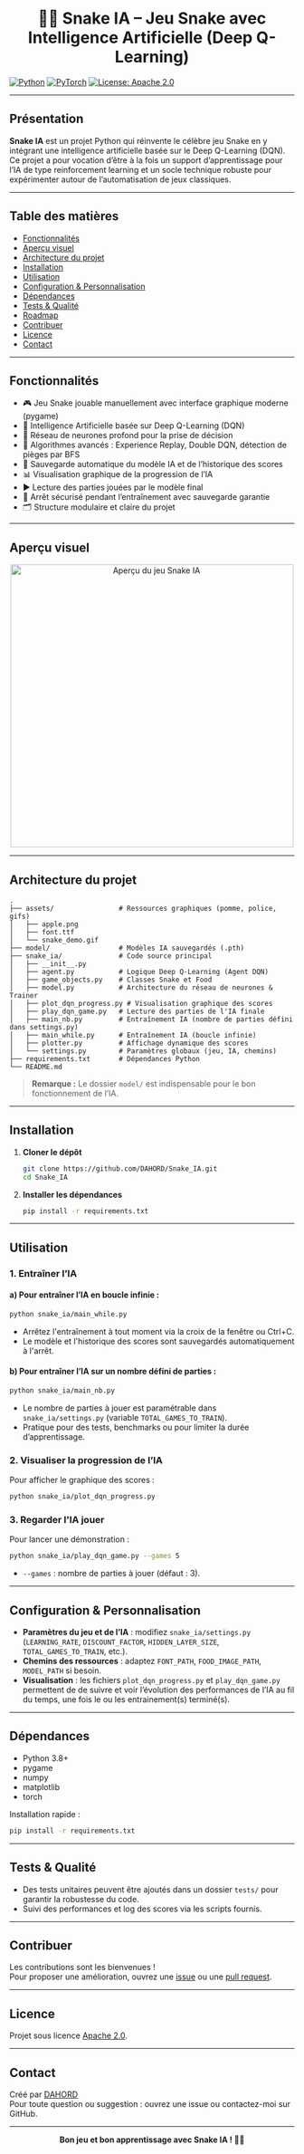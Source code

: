 <div align="center">

# 🐍🤖 Snake IA – Jeu Snake avec Intelligence Artificielle (Deep Q-Learning)

</div>

[![Python](https://img.shields.io/badge/Python-3.8%2B-blue)](https://www.python.org/)
[![PyTorch](https://img.shields.io/badge/PyTorch-2.0%2B-orange.svg)](https://pytorch.org/)
[![License: Apache 2.0](https://img.shields.io/badge/License-Apache2.0-yellow.svg)](LICENSE)

---

## Présentation

**Snake IA** est un projet Python qui réinvente le célèbre jeu Snake en y intégrant une intelligence artificielle basée sur le Deep Q-Learning (DQN). Ce projet a pour vocation d’être à la fois un support d’apprentissage pour l’IA de type reinforcement learning et un socle technique robuste pour expérimenter autour de l’automatisation de jeux classiques.

---

## Table des matières

- [Fonctionnalités](#fonctionnalités)
- [Aperçu visuel](#aperçu-visuel)
- [Architecture du projet](#architecture-du-projet)
- [Installation](#installation)
- [Utilisation](#utilisation)
- [Configuration & Personnalisation](#configuration--personnalisation)
- [Dépendances](#dépendances)
- [Tests & Qualité](#tests--qualité)
- [Roadmap](#roadmap)
- [Contribuer](#contribuer)
- [Licence](#licence)
- [Contact](#contact)

---

## Fonctionnalités

- 🎮 Jeu Snake jouable manuellement avec interface graphique moderne (pygame)
- 🤖 Intelligence Artificielle basée sur Deep Q-Learning (DQN)
- 🧠 Réseau de neurones profond pour la prise de décision
- 🌱 Algorithmes avancés : Experience Replay, Double DQN, détection de pièges par BFS
- 💾 Sauvegarde automatique du modèle IA et de l’historique des scores
- 📊 Visualisation graphique de la progression de l’IA
- ▶️ Lecture des parties jouées par le modèle final
- 🛑 Arrêt sécurisé pendant l’entraînement avec sauvegarde garantie
- 🗂️ Structure modulaire et claire du projet

---

## Aperçu visuel

<p align="center">
  <img src="assets/snake_demo.gif" alt="Aperçu du jeu Snake IA" width="500"/>
</p>

---

## Architecture du projet

```text
.
├── assets/                # Ressources graphiques (pomme, police, gifs)
│   ├── apple.png
│   ├── font.ttf
│   └── snake_demo.gif
├── model/                 # Modèles IA sauvegardés (.pth)
├── snake_ia/              # Code source principal
│   ├── __init__.py
│   ├── agent.py           # Logique Deep Q-Learning (Agent DQN)
│   ├── game_objects.py    # Classes Snake et Food
│   ├── model.py           # Architecture du réseau de neurones & Trainer
│   ├── plot_dqn_progress.py # Visualisation graphique des scores
│   ├── play_dqn_game.py   # Lecture des parties de l'IA finale
│   ├── main_nb.py         # Entraînement IA (nombre de parties défini dans settings.py)
│   ├── main_while.py      # Entraînement IA (boucle infinie)
│   ├── plotter.py         # Affichage dynamique des scores
│   └── settings.py        # Paramètres globaux (jeu, IA, chemins)
├── requirements.txt       # Dépendances Python
└── README.md
```
> **Remarque :** Le dossier `model/` est indispensable pour le bon fonctionnement de l’IA.

---

## Installation

1. **Cloner le dépôt**
    ```sh
    git clone https://github.com/DAHORD/Snake_IA.git
    cd Snake_IA
    ```

2. **Installer les dépendances**
    ```sh
    pip install -r requirements.txt
    ```

---

## Utilisation

### 1. Entraîner l’IA

#### a) Pour entraîner l’IA en boucle infinie :
```sh
python snake_ia/main_while.py
```
- Arrêtez l'entraînement à tout moment via la croix de la fenêtre ou Ctrl+C.
- Le modèle et l'historique des scores sont sauvegardés automatiquement à l'arrêt.

#### b) Pour entraîner l’IA sur un nombre défini de parties :
```sh
python snake_ia/main_nb.py
```
- Le nombre de parties à jouer est paramétrable dans `snake_ia/settings.py` (variable `TOTAL_GAMES_TO_TRAIN`).
- Pratique pour des tests, benchmarks ou pour limiter la durée d’apprentissage.

### 2. Visualiser la progression de l’IA

Pour afficher le graphique des scores :
```sh
python snake_ia/plot_dqn_progress.py
```

### 3. Regarder l'IA jouer

Pour lancer une démonstration :
```sh
python snake_ia/play_dqn_game.py --games 5
```
- `--games` : nombre de parties à jouer (défaut : 3).

---

## Configuration & Personnalisation

- **Paramètres du jeu et de l’IA** : modifiez `snake_ia/settings.py` (`LEARNING_RATE`, `DISCOUNT_FACTOR`, `HIDDEN_LAYER_SIZE`, `TOTAL_GAMES_TO_TRAIN`, etc.).
- **Chemins des ressources** : adaptez `FONT_PATH`, `FOOD_IMAGE_PATH`, `MODEL_PATH` si besoin.
- **Visualisation** : les fichiers `plot_dqn_progress.py` et `play_dqn_game.py` permettent de de suivre et voir l’évolution des performances de l’IA au fil du temps, une fois le ou les entrainement(s) terminé(s).

---

## Dépendances

- Python 3.8+
- pygame
- numpy
- matplotlib
- torch

Installation rapide :
```sh
pip install -r requirements.txt
```

---

## Tests & Qualité

- Des tests unitaires peuvent être ajoutés dans un dossier `tests/` pour garantir la robustesse du code.
- Suivi des performances et log des scores via les scripts fournis.

---

## Contribuer

Les contributions sont les bienvenues !  
Pour proposer une amélioration, ouvrez une [issue](https://github.com/DAHORD/Snake_IA/issues) ou une [pull request](https://github.com/DAHORD/Snake_IA/pulls).

---

## Licence

Projet sous licence [Apache 2.0](LICENSE).

---

## Contact

Créé par [DAHORD](https://github.com/DAHORD)  
Pour toute question ou suggestion : ouvrez une issue ou contactez-moi sur GitHub.

---

<div align="center">

**Bon jeu et bon apprentissage avec Snake IA ! 🐍🤖**

</div>
